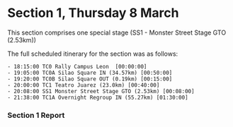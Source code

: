 # Section 1, Thursday 8 March

This section comprises one special stage (SS1 - Monster Street Stage GTO (2.53km))

The full scheduled itinerary for the section was as follows:

	- 18:15:00 TC0 Rally Campus Leon  [00:00:00]
	- 19:05:00 TC0A Silao Square IN (34.57km) [00:50:00]
	- 19:20:00 TC0B Silao Square OUT (0.19km) [00:15:00]
	- 20:00:00 TC1 Teatro Juarez (23.0km) [00:40:00]
	- 20:08:00 SS1 Monster Street Stage GTO (2.53km) [00:08:00]
	- 21:38:00 TC1A Overnight Regroup IN (55.27km) [01:30:00]

### Section 1 Report
